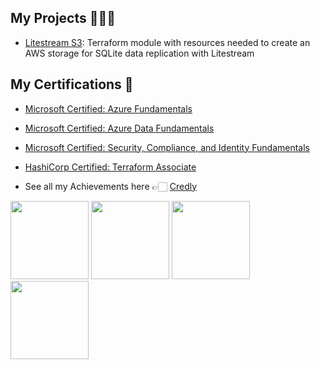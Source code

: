 ## My Projects 👨🏻‍💻
- [Litestream S3](https://github.com/raydelrosario/terraform-aws-litestream-s3): Terraform module with resources needed to create an AWS storage for SQLite data replication with Litestream

## My Certifications 🏅
- [Microsoft Certified: Azure Fundamentals](https://www.credly.com/badges/5cd43576-a604-4557-9a5b-668beced86c2)
- [Microsoft Certified: Azure Data Fundamentals](https://www.credly.com/badges/89543799-1289-4f5a-be08-e23b76ccb18d)
- [Microsoft Certified: Security, Compliance, and Identity Fundamentals](https://www.credly.com/badges/008db2b4-92fa-4de3-8d5e-816519760297)
- [HashiCorp Certified: Terraform Associate](https://www.credly.com/badges/42bef26e-8066-47f5-9f30-ca1d973a2b74)


- See all my Achievements here 👉🏻 [Credly](https://www.credly.com/users/raydelrosario)

<p align="left">
  <img src="https://images.credly.com/images/be8fcaeb-c769-4858-b567-ffaaa73ce8cf/image.png" width="125" height="125">
  <img src="https://images.credly.com/size/340x340/images/70eb1e3f-d4de-4377-a062-b20fb29594ea/azure-data-fundamentals-600x600.png" width="125" height="125">
  <img src="https://images.credly.com/size/340x340/images/fc1352af-87fa-4947-ba54-398a0e63322e/security-compliance-and-identity-fundamentals-600x600.png" width="125" height="125">
  <img src="https://images.credly.com/size/340x340/images/85b9cfc4-257a-4742-878c-4f7ab4a2631b/image.png" width="125" height="125">
</p>
